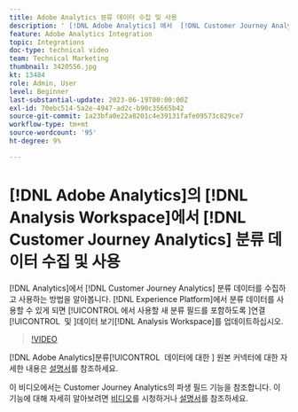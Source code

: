 ```yaml
---
title: Adobe Analytics 분류 데이터 수집 및 사용
description: ' [!DNL Adobe Analytics] 에서  [!DNL Customer Journey Analytics]분류 데이터를 수집 및 사용하는 방법을 알아봅니다.'
feature: Adobe Analytics Integration
topic: Integrations
doc-type: technical video
team: Technical Marketing
thumbnail: 3420556.jpg
kt: 13484
role: Admin, User
level: Beginner
last-substantial-update: 2023-06-19T00:00:00Z
exl-id: 70ebc514-5a2e-4947-ad2c-b90c35665b42
source-git-commit: 1a23bfa0e22a8201c4e39131fafe09573c829ce7
workflow-type: tm+mt
source-wordcount: '95'
ht-degree: 9%

---
```


# [!DNL Adobe Analytics]의 [!DNL Analysis Workspace]에서 [!DNL Customer Journey Analytics] 분류 데이터 수집 및 사용

[!DNL Analytics]에서 [!DNL Customer Journey Analytics] 분류 데이터를 수집하고 사용하는 방법을 알아봅니다. [!DNL Experience Platform]에서 분류 데이터를 사용할 수 있게 되면 [!UICONTROL 에서 사용할 새 분류 필드를 포함하도록 &#x200B;]연결[!UICONTROL &#x200B; 및 &#x200B;]데이터 보기[!DNL Analysis Workspace]를 업데이트하십시오. 

>[!VIDEO](https://video.tv.adobe.com/v/3420556/?quality=12&learn=on)

[!DNL Adobe Analytics]분류[!UICONTROL &#x200B; 데이터에 대한 &#x200B;] 원본 커넥터에 대한 자세한 내용은 [설명서](https://experienceleague.adobe.com/docs/experience-platform/sources/ui-tutorials/create/adobe-applications/classifications.html)를 참조하세요.

이 비디오에서는 Customer Journey Analytics의 파생 필드 기능을 참조합니다. 이 기능에 대해 자세히 알아보려면 [비디오](https://experienceleague.adobe.com/docs/customer-journey-analytics-learn/tutorials/data-views/derived-fields-in-cja.html)를 시청하거나 [설명서](https://experienceleague.adobe.com/docs/analytics-platform/using/cja-dataviews/derived-fields.html)를 참조하세요.
